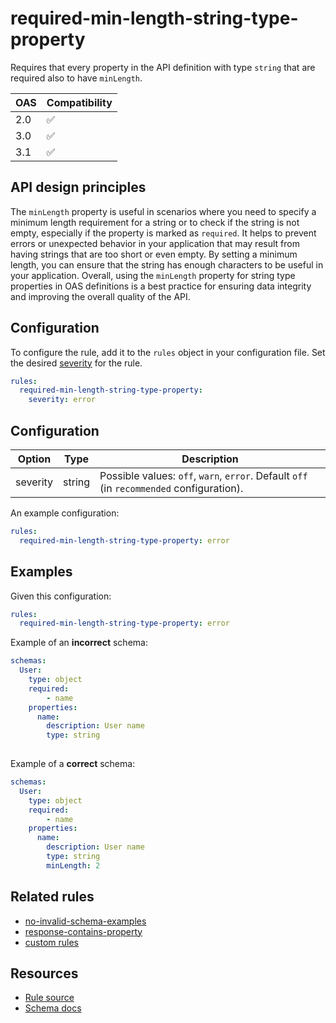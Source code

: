 # required-min-length-string-type-property

Requires that every property in the API definition with type `string` that are required also to have `minLength`. 

|OAS|Compatibility|
|---|---|
|2.0|✅|
|3.0|✅|
|3.1|✅|

## API design principles

The `minLength` property is useful in scenarios where you need to specify a minimum length requirement for a string or to check if the string is not empty, especially if the property is marked as `required`. It helps to prevent errors or unexpected behavior in your application that may result from having strings that are too short or even empty. By setting a minimum length, you can ensure that the string has enough characters to be useful in your application. Overall, using the `minLength` property for string type properties in OAS definitions is a best practice for ensuring data integrity and improving the overall quality of the API.

## Configuration

To configure the rule, add it to the `rules` object in your configuration file.
Set the desired [severity](/docs/cli/rules.md#severity-settings) for the rule.

```yaml
rules:
  required-min-length-string-type-property:
    severity: error
```

## Configuration


|Option|Type|Description|
|---|---|---|
|severity|string|Possible values: `off`, `warn`, `error`. Default `off` (in `recommended` configuration). |

An example configuration:

```yaml
rules:
  required-min-length-string-type-property: error
```

## Examples


Given this configuration:

```yaml
rules:
  required-min-length-string-type-property: error
```

Example of an **incorrect** schema:

```yaml Bad example
schemas:
  User:
    type: object
    required:
        - name 
    properties:
      name:
        description: User name
        type: string
        
```

Example of a **correct** schema:


```yaml Good example
schemas:
  User:
    type: object
    required:
        - name 
    properties:
      name:
        description: User name
        type: string
        minLength: 2
```

## Related rules

- [no-invalid-schema-examples](./no-invalid-schema-examples.md)
- [response-contains-property](./response-contains-property.md)
- [custom rules](./custom-rules.md)

## Resources

- [Rule source](https://github.com/Redocly/redocly-cli/blob/main/packages/core/src/rules/common/required-min-length-string-type-property.ts)
- [Schema docs](https://redocly.com/docs/openapi-visual-reference/schemas/)
